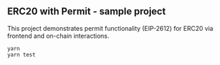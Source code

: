 ## ERC20 with Permit - sample project

This project demonstrates permit functionality (EIP-2612) for ERC20 via frontend and on-chain interactions.

```shell
yarn
yarn test
```
